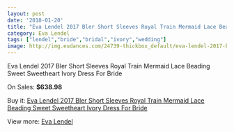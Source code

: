 ```yaml
---
layout: post
date: '2018-01-20'
title: "Eva Lendel 2017 Bler Short Sleeves Royal Train Mermaid Lace Beading Sweet Sweetheart Ivory Dress For Bride"
category: Eva Lendel
tags: ["lendel","bride","bridal","ivory","wedding"]
image: http://img.eudances.com/24739-thickbox_default/eva-lendel-2017-bler-short-sleeves-royal-train-mermaid-lace-beading-sweet-sweetheart-ivory-dress-for-bride.jpg
---
```

Eva Lendel 2017 Bler Short Sleeves Royal Train Mermaid Lace Beading Sweet Sweetheart Ivory Dress For Bride

On Sales: **$638.98**
<a href="https://www.eudances.com/en/eva-lendel/8217-eva-lendel-2017-bler-short-sleeves-royal-train-mermaid-lace-beading-sweet-sweetheart-ivory-dress-for-bride.html"><amp-img layout="responsive" width="600" height="600" src="//img.eudances.com/24739-thickbox_default/eva-lendel-2017-bler-short-sleeves-royal-train-mermaid-lace-beading-sweet-sweetheart-ivory-dress-for-bride.jpg" alt="Eva Lendel 2017 Bler Short Sleeves Royal Train Mermaid Lace Beading Sweet Sweetheart Ivory Dress For Bride 0" /></a>
<a href="https://www.eudances.com/en/eva-lendel/8217-eva-lendel-2017-bler-short-sleeves-royal-train-mermaid-lace-beading-sweet-sweetheart-ivory-dress-for-bride.html"><amp-img layout="responsive" width="600" height="600" src="//img.eudances.com/24745-thickbox_default/eva-lendel-2017-bler-short-sleeves-royal-train-mermaid-lace-beading-sweet-sweetheart-ivory-dress-for-bride.jpg" alt="Eva Lendel 2017 Bler Short Sleeves Royal Train Mermaid Lace Beading Sweet Sweetheart Ivory Dress For Bride 1" /></a>
<a href="https://www.eudances.com/en/eva-lendel/8217-eva-lendel-2017-bler-short-sleeves-royal-train-mermaid-lace-beading-sweet-sweetheart-ivory-dress-for-bride.html"><amp-img layout="responsive" width="600" height="600" src="//img.eudances.com/24744-thickbox_default/eva-lendel-2017-bler-short-sleeves-royal-train-mermaid-lace-beading-sweet-sweetheart-ivory-dress-for-bride.jpg" alt="Eva Lendel 2017 Bler Short Sleeves Royal Train Mermaid Lace Beading Sweet Sweetheart Ivory Dress For Bride 2" /></a>
<a href="https://www.eudances.com/en/eva-lendel/8217-eva-lendel-2017-bler-short-sleeves-royal-train-mermaid-lace-beading-sweet-sweetheart-ivory-dress-for-bride.html"><amp-img layout="responsive" width="600" height="600" src="//img.eudances.com/24743-thickbox_default/eva-lendel-2017-bler-short-sleeves-royal-train-mermaid-lace-beading-sweet-sweetheart-ivory-dress-for-bride.jpg" alt="Eva Lendel 2017 Bler Short Sleeves Royal Train Mermaid Lace Beading Sweet Sweetheart Ivory Dress For Bride 3" /></a>
<a href="https://www.eudances.com/en/eva-lendel/8217-eva-lendel-2017-bler-short-sleeves-royal-train-mermaid-lace-beading-sweet-sweetheart-ivory-dress-for-bride.html"><amp-img layout="responsive" width="600" height="600" src="//img.eudances.com/24742-thickbox_default/eva-lendel-2017-bler-short-sleeves-royal-train-mermaid-lace-beading-sweet-sweetheart-ivory-dress-for-bride.jpg" alt="Eva Lendel 2017 Bler Short Sleeves Royal Train Mermaid Lace Beading Sweet Sweetheart Ivory Dress For Bride 4" /></a>
<a href="https://www.eudances.com/en/eva-lendel/8217-eva-lendel-2017-bler-short-sleeves-royal-train-mermaid-lace-beading-sweet-sweetheart-ivory-dress-for-bride.html"><amp-img layout="responsive" width="600" height="600" src="//img.eudances.com/24741-thickbox_default/eva-lendel-2017-bler-short-sleeves-royal-train-mermaid-lace-beading-sweet-sweetheart-ivory-dress-for-bride.jpg" alt="Eva Lendel 2017 Bler Short Sleeves Royal Train Mermaid Lace Beading Sweet Sweetheart Ivory Dress For Bride 5" /></a>
<a href="https://www.eudances.com/en/eva-lendel/8217-eva-lendel-2017-bler-short-sleeves-royal-train-mermaid-lace-beading-sweet-sweetheart-ivory-dress-for-bride.html"><amp-img layout="responsive" width="600" height="600" src="//img.eudances.com/24740-thickbox_default/eva-lendel-2017-bler-short-sleeves-royal-train-mermaid-lace-beading-sweet-sweetheart-ivory-dress-for-bride.jpg" alt="Eva Lendel 2017 Bler Short Sleeves Royal Train Mermaid Lace Beading Sweet Sweetheart Ivory Dress For Bride 6" /></a>

Buy it: [Eva Lendel 2017 Bler Short Sleeves Royal Train Mermaid Lace Beading Sweet Sweetheart Ivory Dress For Bride](https://www.eudances.com/en/eva-lendel/8217-eva-lendel-2017-bler-short-sleeves-royal-train-mermaid-lace-beading-sweet-sweetheart-ivory-dress-for-bride.html "Eva Lendel 2017 Bler Short Sleeves Royal Train Mermaid Lace Beading Sweet Sweetheart Ivory Dress For Bride")

View more: [Eva Lendel](https://www.eudances.com/en/125-eva-lendel "Eva Lendel")